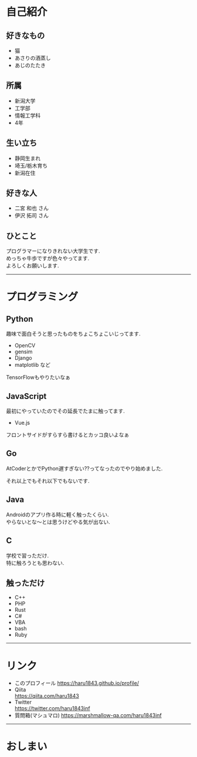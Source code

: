 # 自己紹介

>>>

## 好きなもの

* 猫
* あさりの酒蒸し
* あじのたたき

>>>

## 所属
* 新潟大学
* 工学部
* 情報工学科
* 4年

>>>

## 生い立ち

* 静岡生まれ
* 埼玉/栃木育ち
* 新潟在住

>>>

## 好きな人

* 二宮 和也 さん
* 伊沢 拓司 さん

>>>

## ひとこと

プログラマーになりきれない大学生です.  
めっちゃ牛歩ですが色々やってます.  
よろしくお願いします.

---

# プログラミング

>>>

## Python
趣味で面白そうと思ったものをちょこちょこいじってます.

* OpenCV
* gensim
* Django
* matplotlib など

TensorFlowもやりたいなぁ

>>>

## JavaScript
最初にやっていたのでその延長でたまに触ってます.

* Vue.js

フロントサイドがすらすら書けるとカッコ良いよなぁ

>>>

## Go
AtCoderとかでPython遅すぎない??ってなったのでやり始めました.  

それ以上でもそれ以下でもないです.

>>>

## Java
Androidのアプリ作る時に軽く触ったくらい.  
やらないとな〜とは思うけどやる気が出ない.

>>>

## C
学校で習っただけ.  
特に触ろうとも思わない.

>>>

## 触っただけ

* C++
* PHP
* Rust
* C#
* VBA
* bash
* Ruby

---

# リンク

>>>

* このプロフィール
https://haru1843.github.io/profile/
* Qiita  
https://qiita.com/haru1843
* Twitter  
https://twitter.com/haru1843inf
* 質問箱(マシュマロ)
https://marshmallow-qa.com/haru1843inf

---

# おしまい